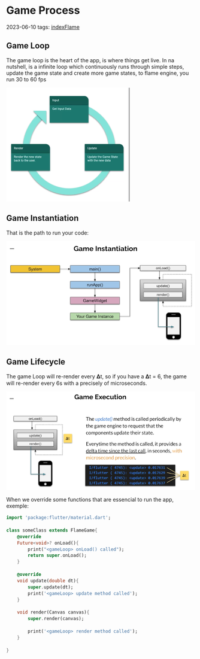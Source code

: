 # Game Process
2023-06-10
tags: [indexFlame](indexFlame.md)

## Game Loop

The game loop is the heart of the app, is where things get live. In na nutshell, is a infinite loop which continuously runs through simple steps, update the game state and create more game states, to flame engine, you run 30 to 60 fps

![](-img/Pasted%20image%2020230610153156.png)


## Game Instantiation 

That is the path to run your code:

![](-img/Pasted%20image%2020230610153633.png)

## Game Lifecycle

The game Loop will re-render every 𝚫t, so if you have a 𝚫t = 6, the game will re-render every 6s with a precisely of microseconds.

![](-img/Pasted%20image%2020230610154409.png)

When we override some functions that are essencial to run the app, exemple:

~~~dart
import 'package:flutter/material.dart';

class someClass extends FlameGame{
	@override
	Future<void>? onLoad(){
		print("<gameLoop> onLoad() called");
		return super.onLoad();
	}

	@override
	void update(double dt){
		super.update(dt);
		print('<gameLoop> update method called');
	}

	void render(Canvas canvas){
		super.render(canvas);
	
		print('<gameLoop> render method called');
	}

}
~~~


